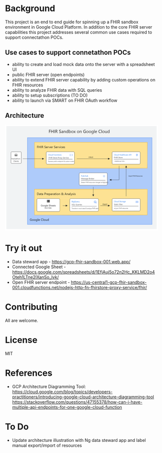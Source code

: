 # Background
This project is an end to end guide for spinning up a FHIR sandbox environment in Google Cloud Platform.  In addition to the core FHIR server capabilities this project addresses several common use cases required to support connectathon POCs.

## Use cases to support connetathon POCs
- ability to create and load mock data onto the server with a spreadsheet UI
- public FHIR server (open endpoints)
- ability to extend FHIR server capability by adding custom operations on FHIR resources
- ability to analyze FHIR data with SQL queries
- ability to setup subscriptions (TO DO)
- ability to launch via SMART on FHIR OAuth workflow

## Architecture
![Architecture Diagram](docs/gcp-fhir-sandbox-architecture-diagram.png)

# Try it out
- Data steward app - https://gcp-fhir-sandbox-001.web.app/
- Connected Google Sheet - https://docs.google.com/spreadsheets/d/1EfjAuj5o72n2Hc_KKLMD2o4Oteh1LTne2lXanSo_lvk/
- Open FHIR server endpoint - https://us-central1-gcp-fhir-sandbox-001.cloudfunctions.net/nodejs-http-fn-fhirstore-proxy-service/fhir/

# Contributing
All are welcome.

# License
MIT

# References
- GCP Architecture Diagramming Tool: https://cloud.google.com/blog/topics/developers-practitioners/introducing-google-cloud-architecture-diagramming-tool
https://stackoverflow.com/questions/47155378/how-can-i-have-multiple-api-endpoints-for-one-google-cloud-function

# To Do
- Update architecture illustration with Ng data steward app and label manual export/import of resources